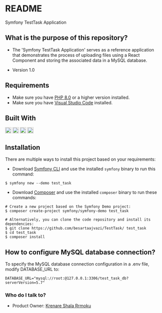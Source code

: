 # README

Symfony TestTask Application

## What is the purpose of this repository?

* The 'Symfony TestTask Application' serves as a reference application that demonstrates the process of uploading files using a React Component and storing the associated data in a MySQL database.

* Version 1.0

## Requirements

* Make sure you have [PHP 8.0](https://www.php.net/releases/8_0_0.php/) or a higher version installed.
* Make sure you have [Visual Studio Code](https://code.visualstudio.com/) installed.

## Built With

[<img src="https://www.php.net/images/logos/php-logo.svg" height="20">](https://www.php.net/)
[<img src="https://symfony.com/images/logos/header-logo.svg" height="20">](https://symfony.com/)
[<img src="https://reactjs.org/logo-og.png" height="20">](https://react.dev/)
[<img src="https://www.mysql.com/common/logos/logo-mysql-170x115.png" height="20">](https://www.mysql.com/)


## Installation

There are multiple ways to install this project based on your requirements:

* Download [Symfony CLI](https://symfony.com/download) and use the installed `symfony` binary to run this command:

```shell
$ symfony new --demo test_task
```
* Download [Composer](https://getcomposer.org/) and use the installed `composer` binary to run these commands:
```shell
# Create a new project based on the Symfony Demo project:
$ composer create-project symfony/symfony-demo test_task

# Alternatively, you can clone the code repository and install its dependencies:
$ git clone https://github.com/besartaajvazi/TestTask/ test_task
$ cd test_task
$ composer install

```
## How to configure MySQL database connection?
To specify the MySQL database connection configuration in a .env file, modify DATABASE_URL to:

```shell 
DATABASE_URL="mysql://root:@127.0.0.1:3306/test_task_db?serverVersion=5.7"
```

### Who do I talk to? ###
* Product Owner: [Krenare Shala Rrmoku](mailto:krenare.shala@elba-tech.com) 
